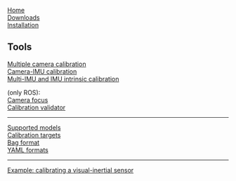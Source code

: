 [Home](home)<br>
[Downloads](downloads)<br>
[Installation](installation)<br>

Tools
---
[Multiple camera calibration](multiple-camera-calibration)<br>
[Camera-IMU calibration](camera-imu-calibration)<br>
[Multi-IMU and IMU intrinsic calibration](Multi-IMU-and-IMU-intrinsic-calibration)<br>

(only ROS):<br>
[Camera focus](camera-focus)<br>
[Calibration validator](calibration-validator)<br>

---
[Supported models](supported-models)<br>
[Calibration targets](calibration-targets)<br>
[Bag format](bag-format)<br>
[YAML formats](yaml-formats)<br>

---
[Example: calibrating a visual-inertial sensor](calibrating-the-vi-sensor)<br>
